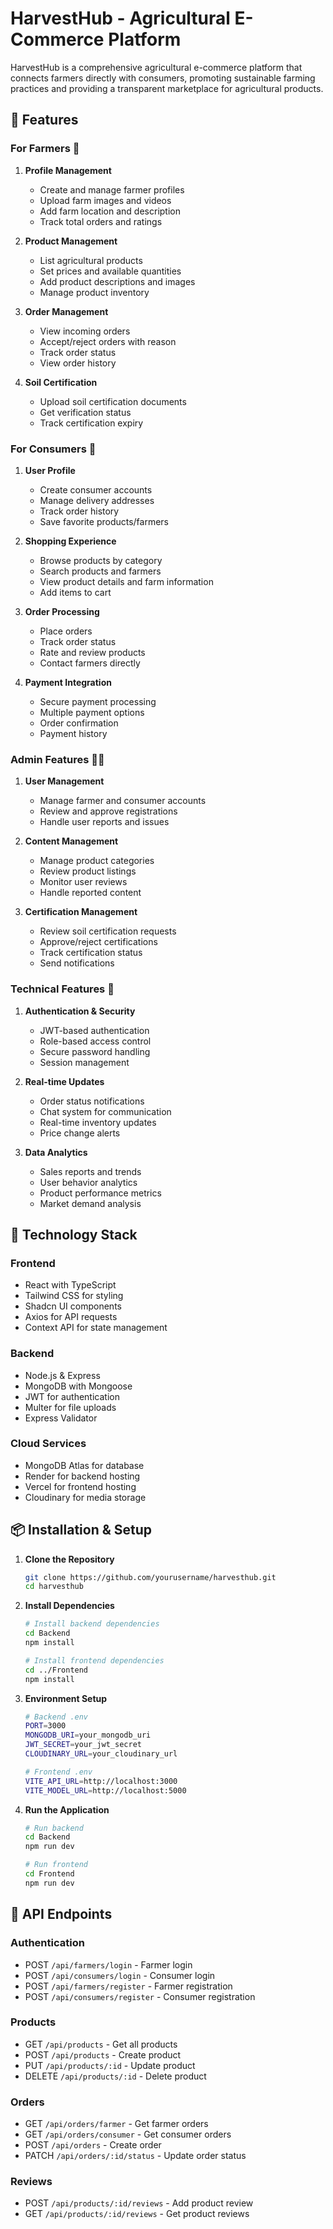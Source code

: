 # HarvestHub - Agricultural E-Commerce Platform

HarvestHub is a comprehensive agricultural e-commerce platform that connects farmers directly with consumers, promoting sustainable farming practices and providing a transparent marketplace for agricultural products.

## 🌟 Features

### For Farmers 🚜

1. **Profile Management**
   - Create and manage farmer profiles
   - Upload farm images and videos
   - Add farm location and description
   - Track total orders and ratings

2. **Product Management**
   - List agricultural products
   - Set prices and available quantities
   - Add product descriptions and images
   - Manage product inventory

3. **Order Management**
   - View incoming orders
   - Accept/reject orders with reason
   - Track order status
   - View order history

4. **Soil Certification**
   - Upload soil certification documents
   - Get verification status
   - Track certification expiry

### For Consumers 🛒

1. **User Profile**
   - Create consumer accounts
   - Manage delivery addresses
   - Track order history
   - Save favorite products/farmers

2. **Shopping Experience**
   - Browse products by category
   - Search products and farmers
   - View product details and farm information
   - Add items to cart

3. **Order Processing**
   - Place orders
   - Track order status
   - Rate and review products
   - Contact farmers directly

4. **Payment Integration**
   - Secure payment processing
   - Multiple payment options
   - Order confirmation
   - Payment history

### Admin Features 👨‍💼

1. **User Management**
   - Manage farmer and consumer accounts
   - Review and approve registrations
   - Handle user reports and issues

2. **Content Management**
   - Manage product categories
   - Review product listings
   - Monitor user reviews
   - Handle reported content

3. **Certification Management**
   - Review soil certification requests
   - Approve/reject certifications
   - Track certification status
   - Send notifications

### Technical Features 🔧

1. **Authentication & Security**
   - JWT-based authentication
   - Role-based access control
   - Secure password handling
   - Session management

2. **Real-time Updates**
   - Order status notifications
   - Chat system for communication
   - Real-time inventory updates
   - Price change alerts

3. **Data Analytics**
   - Sales reports and trends
   - User behavior analytics
   - Product performance metrics
   - Market demand analysis

## 🚀 Technology Stack

### Frontend
- React with TypeScript
- Tailwind CSS for styling
- Shadcn UI components
- Axios for API requests
- Context API for state management

### Backend
- Node.js & Express
- MongoDB with Mongoose
- JWT for authentication
- Multer for file uploads
- Express Validator

### Cloud Services
- MongoDB Atlas for database
- Render for backend hosting
- Vercel for frontend hosting
- Cloudinary for media storage

## 📦 Installation & Setup

1. **Clone the Repository**
   ```bash
   git clone https://github.com/yourusername/harvesthub.git
   cd harvesthub
   ```

2. **Install Dependencies**
   ```bash
   # Install backend dependencies
   cd Backend
   npm install

   # Install frontend dependencies
   cd ../Frontend
   npm install
   ```

3. **Environment Setup**
   ```bash
   # Backend .env
   PORT=3000
   MONGODB_URI=your_mongodb_uri
   JWT_SECRET=your_jwt_secret
   CLOUDINARY_URL=your_cloudinary_url

   # Frontend .env
   VITE_API_URL=http://localhost:3000
   VITE_MODEL_URL=http://localhost:5000
   ```

4. **Run the Application**
   ```bash
   # Run backend
   cd Backend
   npm run dev

   # Run frontend
   cd Frontend
   npm run dev
   ```

## 📱 API Endpoints

### Authentication
- POST `/api/farmers/login` - Farmer login
- POST `/api/consumers/login` - Consumer login
- POST `/api/farmers/register` - Farmer registration
- POST `/api/consumers/register` - Consumer registration

### Products
- GET `/api/products` - Get all products
- POST `/api/products` - Create product
- PUT `/api/products/:id` - Update product
- DELETE `/api/products/:id` - Delete product

### Orders
- GET `/api/orders/farmer` - Get farmer orders
- GET `/api/orders/consumer` - Get consumer orders
- POST `/api/orders` - Create order
- PATCH `/api/orders/:id/status` - Update order status

### Reviews
- POST `/api/products/:id/reviews` - Add product review
- GET `/api/products/:id/reviews` - Get product reviews

